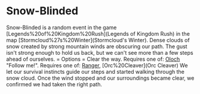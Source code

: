# Snow-Blinded

Snow-Blinded is a random event in the game [Legends%20of%20Kingdom%20Rush](Legends of Kingdom Rush) in the map [Stormcloud%27s%20Winter](Stormcloud's Winter).
Dense clouds of snow created by strong mountain winds are obscuring our path.
The gust isn't strong enough to hold us back, but we can't see more than a few steps ahead of ourselves.
= Options =
Clear the way.
Requires one of: [Oloch](Oloch)
"Follow me!".
Requires one of: [Ranger](Ranger), [Orc%20Cleaver](Orc Cleaver)
We let our survival instincts guide our steps and started walking through the snow cloud.
Once the wind stopped and our surroundings became clear, we confirmed we had taken the right path.